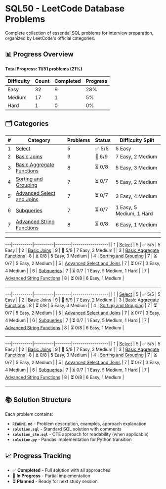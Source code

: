 # SQL50 - LeetCode Database Problems

Complete collection of essential SQL problems for interview preparation, organized by LeetCode's official categories.

## 📊 Progress Overview

**Total Progress: 11/51 problems (21%)**

| Difficulty | Count | Completed | Progress |
|-----------|-------|-----------|----------|
| Easy | 32 | 9 | 28% |
| Medium | 17 | 1 | 5% |
| Hard | 1 | 0 | 0% |

## 🗂️ Categories

| # | Category | Problems | Status | Difficulty Split |
|---|----------|----------|--------|------------------|
| 1 | [Select](#01-select) | 5 | ✅ 5/5 | 5 Easy |
| 2 | [Basic Joins](#02-basic-joins) | 9 | 🚧 6/9 | 7 Easy, 2 Medium |
| 3 | [Basic Aggregate Functions](#03-basic-aggregate-functions) | 8 | ⏳ 0/8 | 5 Easy, 3 Medium |
| 4 | [Sorting and Grouping](#04-sorting-and-grouping) | 7 | ⏳ 0/7 | 5 Easy, 2 Medium |
| 5 | [Advanced Select and Joins](#05-advanced-select-and-joins) | 7 | ⏳ 0/7 | 3 Easy, 4 Medium |
| 6 | [Subqueries](#06-subqueries) | 7 | ⏳ 0/7 | 1 Easy, 5 Medium, 1 Hard |
| 7 | [Advanced String Functions](#07-advanced-string-functions) | 8 | ⏳ 0/8 | 6 Easy, 1 Medium |

---

---|----------|----------|--------|------------------|
| 1 | [Select](#01-select) | 5 | ✅ 5/5 | 5 Easy |
| 2 | [Basic Joins](#02-basic-joins) | 9 | 🚧 5/9 | 7 Easy, 2 Medium |
| 3 | [Basic Aggregate Functions](#03-basic-aggregate-functions) | 8 | ⏳ 0/8 | 5 Easy, 3 Medium |
| 4 | [Sorting and Grouping](#04-sorting-and-grouping) | 7 | ⏳ 0/7 | 5 Easy, 2 Medium |
| 5 | [Advanced Select and Joins](#05-advanced-select-and-joins) | 7 | ⏳ 0/7 | 3 Easy, 4 Medium |
| 6 | [Subqueries](#06-subqueries) | 7 | ⏳ 0/7 | 1 Easy, 5 Medium, 1 Hard |
| 7 | [Advanced String Functions](#07-advanced-string-functions) | 8 | ⏳ 0/8 | 6 Easy, 1 Medium |

---

---|----------|----------|--------|------------------|
| 1 | [Select](#01-select) | 5 | ✅ 5/5 | 5 Easy |
| 2 | [Basic Joins](#02-basic-joins) | 9 | 🚧 5/9 | 7 Easy, 2 Medium |
| 3 | [Basic Aggregate Functions](#03-basic-aggregate-functions) | 8 | ⏳ 0/8 | 5 Easy, 3 Medium |
| 4 | [Sorting and Grouping](#04-sorting-and-grouping) | 7 | ⏳ 0/7 | 5 Easy, 2 Medium |
| 5 | [Advanced Select and Joins](#05-advanced-select-and-joins) | 7 | ⏳ 0/7 | 3 Easy, 4 Medium |
| 6 | [Subqueries](#06-subqueries) | 7 | ⏳ 0/7 | 1 Easy, 5 Medium, 1 Hard |
| 7 | [Advanced String Functions](#07-advanced-string-functions) | 8 | ⏳ 0/8 | 6 Easy, 1 Medium |

---

---|----------|----------|--------|------------------|
| 1 | [Select](#01-select) | 5 | ✅ 5/5 | 5 Easy |
| 2 | [Basic Joins](#02-basic-joins) | 9 | 🚧 5/9 | 7 Easy, 2 Medium |
| 3 | [Basic Aggregate Functions](#03-basic-aggregate-functions) | 8 | ⏳ 0/8 | 5 Easy, 3 Medium |
| 4 | [Sorting and Grouping](#04-sorting-and-grouping) | 7 | ⏳ 0/7 | 5 Easy, 2 Medium |
| 5 | [Advanced Select and Joins](#05-advanced-select-and-joins) | 7 | ⏳ 0/7 | 3 Easy, 4 Medium |
| 6 | [Subqueries](#06-subqueries) | 7 | ⏳ 0/7 | 1 Easy, 5 Medium, 1 Hard |
| 7 | [Advanced String Functions](#07-advanced-string-functions) | 8 | ⏳ 0/8 | 6 Easy, 1 Medium |

---

## 📚 Solution Structure

Each problem contains:
- **`README.md`** - Problem description, examples, approach explanation
- **`solution.sql`** - Standard SQL solution with comments
- **`solution_cte.sql`** - CTE approach for readability (when applicable)
- **`solution.py`** - Pandas implementation for Python transition

## 📈 Progress Tracking

- ✅ **Completed** - Full solution with all approaches
- 🚧 **In Progress** - Partial implementation
- ⏳ **Planned** - Ready for next study session